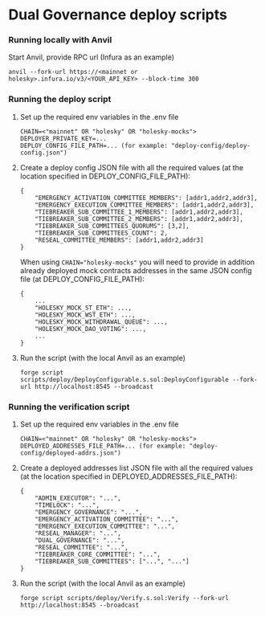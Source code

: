 # Dual Governance deploy scripts

### Running locally with Anvil

Start Anvil, provide RPC url (Infura as an example)
```
anvil --fork-url https://<mainnet or holesky>.infura.io/v3/<YOUR_API_KEY> --block-time 300
```

### Running the deploy script

1. Set up the required env variables in the .env file

    ```
    CHAIN=<"mainnet" OR "holesky" OR "holesky-mocks">
    DEPLOYER_PRIVATE_KEY=...
    DEPLOY_CONFIG_FILE_PATH=... (for example: "deploy-config/deploy-config.json")
    ```
2. Create a deploy config JSON file with all the required values (at the location specified in DEPLOY_CONFIG_FILE_PATH):
    ```
    {
        "EMERGENCY_ACTIVATION_COMMITTEE_MEMBERS": [addr1,addr2,addr3],
        "EMERGENCY_EXECUTION_COMMITTEE_MEMBERS": [addr1,addr2,addr3],
        "TIEBREAKER_SUB_COMMITTEE_1_MEMBERS": [addr1,addr2,addr3],
        "TIEBREAKER_SUB_COMMITTEE_2_MEMBERS": [addr1,addr2,addr3],
        "TIEBREAKER_SUB_COMMITTEES_QUORUMS": [3,2],
        "TIEBREAKER_SUB_COMMITTEES_COUNT": 2,
        "RESEAL_COMMITTEE_MEMBERS": [addr1,addr2,addr3]
    }
    ```

    When using `CHAIN="holesky-mocks"` you will need to provide in addition already deployed mock contracts addresses in the same JSON config file (at DEPLOY_CONFIG_FILE_PATH):
    
    ```
    {
        ...
        "HOLESKY_MOCK_ST_ETH": ...,
        "HOLESKY_MOCK_WST_ETH": ...,
        "HOLESKY_MOCK_WITHDRAWAL_QUEUE": ...,
        "HOLESKY_MOCK_DAO_VOTING": ...,
        ...
    }
    ```

3. Run the script (with the local Anvil as an example)

    ```
    forge script scripts/deploy/DeployConfigurable.s.sol:DeployConfigurable --fork-url http://localhost:8545 --broadcast
    ```

### Running the verification script

1. Set up the required env variables in the .env file

    ```
    CHAIN=<"mainnet" OR "holesky" OR "holesky-mocks">
    DEPLOYED_ADDRESSES_FILE_PATH=... (for example: "deploy-config/deployed-addrs.json")
    ```

2. Create a deployed addresses list JSON file with all the required values (at the location specified in DEPLOYED_ADDRESSES_FILE_PATH):

    ```
    {
        "ADMIN_EXECUTOR": "...",
        "TIMELOCK": "...",
        "EMERGENCY_GOVERNANCE": "...",
        "EMERGENCY_ACTIVATION_COMMITTEE": "...",
        "EMERGENCY_EXECUTION_COMMITTEE": "...",
        "RESEAL_MANAGER": "...",
        "DUAL_GOVERNANCE": "...",
        "RESEAL_COMMITTEE": "...",
        "TIEBREAKER_CORE_COMMITTEE": "...",
        "TIEBREAKER_SUB_COMMITTEES": ["...", "..."]
    }
    ```

3. Run the script (with the local Anvil as an example)

    ```
    forge script scripts/deploy/Verify.s.sol:Verify --fork-url http://localhost:8545 --broadcast
    ```
